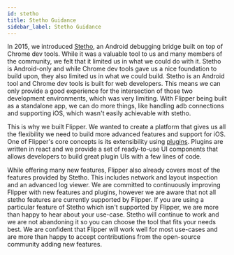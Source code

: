 ```yaml
---
id: stetho
title: Stetho Guidance
sidebar_label: Stetho Guidance
---
```


In 2015, we introduced [Stetho](http://facebook.github.io/stetho/), an Android debugging bridge built on top of Chrome dev tools. While it was a valuable tool to us and many members of the community, we felt that it limited us in what we could do with it. Stetho is Android-only and while Chrome dev tools gave us a nice foundation to build upon, they also limited us in what we could build. Stetho is an Android tool and Chrome dev tools is built for web developers. This means we can only provide a good experience for the intersection of those two development environments, which was very limiting. With Flipper being built as a standalone app, we can do more things, like handling adb connections and supporting iOS, which wasn't easily achievable with stetho.

This is why we built Flipper. We wanted to create a platform that gives us all the flexibility we need to build more advanced features and support for iOS. One of Flipper's core concepts is its extensibility using [plugins](extending/index.md). Plugins are written in react and we provide a set of ready-to-use UI components that allows developers to build great plugin UIs with a few lines of code.

While offering many new features, Flipper also already covers most of the features provided by Stetho. This includes network and layout inspection and an advanced log viewer. We are committed to continuously improving Flipper with new features and plugins, however we are aware that not all stetho features are currently supported by Flipper. If you are using a particular feature of Stetho which isn't supported by Flipper, we are more than happy to hear about your use-case. Stetho will continue to work and we are not abandoning it so you can choose the tool that fits your needs best. We are confident that Flipper will work well for most use-cases and are more than happy to accept contributions from the open-source community adding new features.
